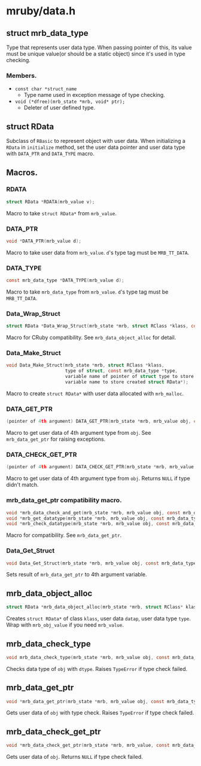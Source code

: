 # mruby/data.h

## struct mrb_data_type
Type that represents user data type.
When passing pointer of this, its value must be unique value(or should be a static object)
since it's used in type checking.

### Members.
* `const char *struct_name`
  * Type name used in exception message of type checking.
* `void (*dfree)(mrb_state *mrb, void* ptr);`
  * Deleter of user defined type.

## struct RData
Subclass of `RBasic` to represent object with user data.
When initializing a `RData` in `initialize` method,
set the user data pointer and user data type with `DATA_PTR` and `DATA_TYPE` macro.

## Macros.

### RDATA
```C
struct RData *RDATA(mrb_value v);
```
Macro to take `struct RData*` from `mrb_value`.

### DATA_PTR
```C
void *DATA_PTR(mrb_value d);
```
Macro to take user data from `mrb_value`.
`d`'s type tag must be `MRB_TT_DATA`.

### DATA_TYPE
```C
const mrb_data_type *DATA_TYPE(mrb_value d);
```
Macro to take `mrb_data_type` from `mrb_value`.
`d`'s type tag must be `MRB_TT_DATA`.

### Data_Wrap_Struct
```C
struct RData *Data_Wrap_Struct(mrb_state *mrb, struct RClass *klass, const mrb_data_type *type, void *ptr);
```
Macro for CRuby compatibility. See `mrb_data_object_alloc` for detail.

### Data_Make_Struct
```C
void Data_Make_Struct(mrb_state *mrb, struct RClass *klass,
                      type of struct, const mrb_data_type *type,
                      variable name of pointer of struct type to store created object,
                      variable name to store created struct RData*);
```
Macro to create `struct RData*` with user data allocated with `mrb_malloc`.

### DATA_GET_PTR
```C
(pointer of 4th argument) DATA_GET_PTR(mrb_state *mrb, mrb_value obj, const mrb_data_type *dtype, type name of return type):
```
Macro to get user data of 4th argument type from `obj`.
See `mrb_data_get_ptr` for raising exceptions.

### DATA_CHECK_GET_PTR
```C
(pointer of 4th argument) DATA_CHECK_GET_PTR(mrb_state *mrb, mrb_value obj, const mrb_data_type *dtype, type name of return type);
```
Macro to get user data of 4th argument type from `obj`.
Returns `NULL` if type didn't match.

### mrb_data_get_ptr compatibility macro.
```C
void *mrb_data_check_and_get(mrb_state *mrb, mrb_value obj, const mrb_data_type *dtype);
void *mrb_get_datatype(mrb_state *mrb, mrb_value obj, const mrb_data_type *dtype);
void *mrb_check_datatype(mrb_state *mrb, mrb_value obj, const mrb_data_type *dtype);
```
Macro for compatibility. See `mrb_data_get_ptr`.

### Data_Get_Struct
```C
void Data_Get_Struct(mrb_state *mrb, mrb_value obj, const mrb_data_type *type, variable name of result);
```
Sets result of `mrb_data_get_ptr` to 4th argument variable.

## mrb_data_object_alloc
```C
struct RData *mrb_data_object_alloc(mrb_state *mrb, struct RClass* klass, void *datap, const mrb_data_type *type);
```
Creates `struct RData*` of class `klass`, user data `datap`, user data type `type`.
Wrap with `mrb_obj_value` if you need `mrb_value`.

## mrb_data_check_type
```C
void mrb_data_check_type(mrb_state *mrb, mrb_value obj, const mrb_data_type* dtype);
```
Checks data type of `obj` with `dtype`.
Raises `TypeError` if type check failed.

## mrb_data_get_ptr
```C
void *mrb_data_get_ptr(mrb_state *mrb, mrb_value obj, const mrb_data_type* dtype);
```
Gets user data of `obj` with type check.
Raises `TypeError` if type check failed.

## mrb_data_check_get_ptr
```C
void *mrb_data_check_get_ptr(mrb_state *mrb, mrb_value, const mrb_data_type*);
```
Gets user data of `obj`.
Returns `NULL` if type check failed.
